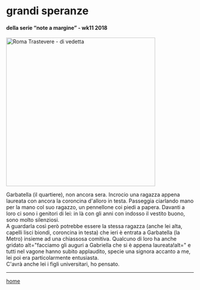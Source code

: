 # grandi speranze  

#### della serie “note a margine” - wk11 2018  
<img src="https://drive.google.com/uc?id=1O9xA9ov880UqggBksmRLE0bhhyTRJqNH" alt="Roma Trastevere - di vedetta" width="400">   
<!--- /interarete054.png --->  

Garbatella (il quartiere), non ancora sera. Incrocio una ragazza appena laureata con ancora la coroncina d'alloro in testa. Passeggia ciarlando mano per la mano col suo ragazzo, un pennellone coi piedi a papera. Davanti a loro ci sono i genitori di lei: in là con gli anni con indosso il vestito buono, sono molto silenziosi.  
A guardarla così però potrebbe essere la stessa ragazza (anche lei alta, capelli lisci biondi, coroncina in testa) che ieri è entrata a Garbatella (la Metro) insieme ad una chiassosa comitiva. Qualcuno di loro ha anche gridato alt="facciamo gli auguri a Gabriella che si è appena laureata!alt=" e tutti nel vagone hanno subito applaudito, specie una signora accanto a me, lei poi era particolarmente entusiasta.   
C'avrà anche lei i figli universitari, ho pensato.  

---  
[home](/interarete.md)
